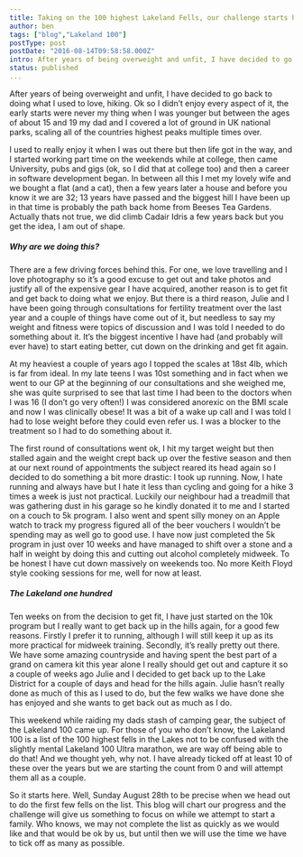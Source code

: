 ```yaml
---
title: Taking on the 100 highest Lakeland Fells, our challenge starts here
author: ben
tags: ["blog","Lakeland 100"]
postType: post
postDate: "2016-08-14T09:58:58.000Z"
intro: After years of being overweight and unfit, I have decided to go back to doing what I used to love, hiking. Ok so I didn’t enjoy every aspect of it, the early starts were never my thing when I was younger but between the ages of about 15 and...
status: published
... 
```


After years of being overweight and unfit, I have decided to go back to doing what I used to love, hiking. Ok so I didn’t enjoy every aspect of it, the early starts were never my thing when I was younger but between the ages of about 15 and 19 my dad and I covered a lot of ground in UK national parks, scaling all of the countries highest peaks multiple times over.

I used to really enjoy it when I was out there but then life got in the way, and I started working part time on the weekends while at college, then came University, pubs and gigs (ok, so I did that at college too) and then a career in software development began. In between all this I met my lovely wife and we bought a flat (and a cat), then a few years later a house and before you know it we are 32; 13 years have passed and the biggest hill I have been up in that time is probably the path back home from Beeses Tea Gardens. Actually thats not true, we did climb Cadair Idris a few years back but you get the idea, I am out of shape.

##### Why are we doing this?

There are a few driving forces behind this. For one, we love travelling and I love photography so it’s a good excuse to get out and take photos and justify all of the expensive gear I have acquired, another reason is to get fit and get back to doing what we enjoy. But there is a third reason, Julie and I have been going through consultations for fertility treatment over the last year and a couple of things have come out of it, but needless to say my weight and fitness were topics of discussion and I was told I needed to do something about it. It’s the biggest incentive I have had (and probably will ever have) to start eating better, cut down on the drinking and get fit again.

At my heaviest a couple of years ago I topped the scales at 18st 4lb, which is far from ideal. In my late teens I was 10st something and in fact when we went to our GP at the beginning of our consultations and she weighed me, she was quite surprised to see that last time I had been to the doctors when I was 16 (I don’t go very often!) I was considered anorexic on the BMI scale and now I was clinically obese! It was a bit of a wake up call and I was told I had to lose weight before they could even refer us. I was a blocker to the treatment so I had to do something about it.

The first round of consultations went ok, I hit my target weight but then stalled again and the weight crept back up over the festive season and then at our next round of appointments the subject reared its head again so I decided to do something a bit more drastic: I took up running. Now, I hate running and always have but I hate it less than cycling and going for a hike 3 times a week is just not practical. Luckily our neighbour had a treadmill that was gathering dust in his garage so he kindly donated it to me and I started on a couch to 5k program. I also went and spent silly money on an Apple watch to track my progress figured all of the beer vouchers I wouldn’t be spending may as well go to good use. I have now just completed the 5k program in just over 10 weeks and have managed to shift over a stone and a half in weight by doing this and cutting out alcohol completely midweek. To be honest I have cut down massively on weekends too. No more Keith Floyd style cooking sessions for me, well for now at least.

##### The Lakeland one hundred

Ten weeks on from the decision to get fit, I have just started on the 10k program but I really want to get back up in the hills again, for a good few reasons. Firstly I prefer it to running, although I will still keep it up as its more practical for midweek training. Secondly, it’s really pretty out there. We have some amazing countryside and having spent the best part of a grand on camera kit this year alone I really should get out and capture it so a couple of weeks ago Julie and I decided to get back up to the Lake District for a couple of days and head for the hills again. Julie hasn’t really done as much of this as I used to do, but the few walks we have done she has enjoyed and she wants to get back out as much as I do.

This weekend while raiding my dads stash of camping gear, the subject of the Lakeland 100 came up. For those of you who don’t know, the Lakeland 100 is a list of the 100 highest fells in the Lakes not to be confused with the slightly mental Lakeland 100 Ultra marathon, we are way off being able to do that! And we thought yeh, why not. I have already ticked off at least 10 of these over the years but we are starting the count from 0 and will attempt them all as a couple.

So it starts here. Well, Sunday August 28th to be precise when we head out to do the first few fells on the list. This blog will chart our progress and the challenge will give us something to focus on while we attempt to start a family. Who knows, we may not complete the list as quickly as we would like and that would be ok by us, but until then we will use the time we have to tick off as many as possible.
